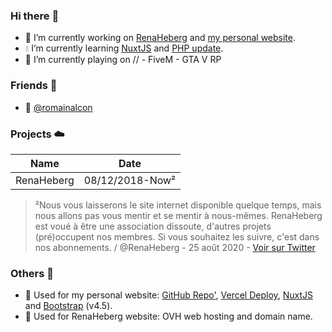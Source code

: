 ### Hi there :wave:
* :thought_balloon: I’m currently working on [RenaHeberg](https://github.com/orgs/RenaHeberg/people) and [my personal website](https://erioushy.fr).
* :droplet:  I’m currently learning [NuxtJS](https://fr.nuxtjs.org/guides/get-started/installation) and [PHP update](https://www.php.net/).
* :feet: I’m currently playing on // - FiveM - GTA V RP

### Friends :dancers:
* :speech_balloon: [@romainalcon](https://github.com/romainalcon)

### Projects :cloud:

Name | Date
------------ | -------------
RenaHeberg | 08/12/2018-Now²

> ²Nous vous laisserons le site internet disponible quelque temps, mais nous allons pas vous mentir et se mentir à nous-mêmes.
> RenaHeberg est voué à être une association dissoute, d'autres projets (pré)occupent nos membres.
> Si vous souhaitez les suivre, c'est dans nos abonnements. / @RenaHeberg - 25 août 2020 - [Voir sur Twitter](https://twitter.com/RenaHeberg/status/1298188653383110661)

### Others :satellite:
- :dancers: Used for my personal website: [GitHub Repo'](https://github.com/LittleShyIDK/website), [Vercel Deploy](https://vercel.com/), [NuxtJS](https://fr.nuxtjs.org/guides/get-started/installation) and [Bootstrap](https://getbootstrap.com/docs/4.5/getting-started/introduction/) (v4.5).
- :dancers: Used for RenaHeberg website: OVH web hosting and domain name.

<!--
Old text use
[![LittleShyIDK github stats](https://github-readme-stats.vercel.app/api?username=LittleShyIDK&show_icons=true&icon_color=2f80ed)](https://erioushy.fr)
[PlanetHoster](https://www.planethoster.com/goph-a65f664dc55edbc)
Text generate by Github
**LittleShyIDK/LittleShyIDK** is a ✨ _special_ ✨ repository because its `README.md` (this file) appears on your GitHub profile.
-->
